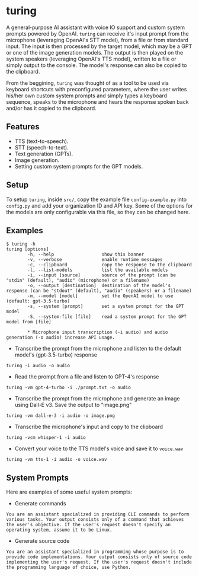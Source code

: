# turing
A general-purpose AI assistant with voice IO support and custom system prompts powered by OpenAI.
`turing` can receive it's input prompt from the microphone (leveraging OpenAI's STT model), from a
file or from standard input. The input is then processed by the target model, which may be a GPT or
one of the image generation models. The output is then played on the system speakers (leveraging
OpenAI's TTS model), written to a file or simply output to the console. The model's response can
also be copied to the clipboard.

From the beggining, `turing` was thought of as a tool to be used via keyboard shortcuts with
preconfigured parameters, where the user writes his/her own custom system prompts and simply types a
keyboard sequence, speaks to the microphone and hears the response spoken back and/or has it copied
to the clipboard.


## Features
- TTS (text-to-speech).
- STT (speech-to-text).
- Text generation (GPTs).
- Image generation.
- Setting custom system prompts for the GPT models.


## Setup
To setup `turing`, inside `src/`, copy the example file  `config-example.py` into `config.py` and
add your organization ID and API key. Some of the options for the models are only configurable via
this file, so they can be changed here.


## Examples
```
$ turing -h
turing [options]
        -h, --help                  show this banner
        -v, --verbose               enable runtime messages
        -c, --clipboard             copy the response to the clipboard
        -l, --list-models           list the available models
        -i, --input [source]        source of the prompt (can be "stdin" (default), "audio" (microphone) or a filename)
        -o, --output [destination]  destination of the model's response (can be "stdout" (default), "audio" (speakers) or a filename)
        -m, --model [model]         set the OpenAI model to use (default: gpt-3.5-turbo)
        -s, --system [prompt]       set a system prompt for the GPT model
        -S, --system-file [file]    read a system prompt for the GPT model from [file]

        * Microphone input transcription (-i audio) and audio generation (-o audio) increase API usage.
```

- Transcribe the prompt from the microphone and listen to the default model's (gpt-3.5-turbo) response
```
turing -i audio -o audio
```

- Read the prompt from a file and listen to GPT-4's response
```
turing -vm gpt-4-turbo -i ./prompt.txt -o audio
```

- Transcribe the prompt from the microphone and generate an image using Dall-E v3. Save the output to "image.png"
```
turing -vm dall-e-3 -i audio -o image.png
```

- Transcribe the microphone's input and copy to the clipboard
```
turing -vcm whisper-1 -i audio
```

- Convert your voice to the TTS model's voice and save it to `voice.wav`
```
turing -vm tts-1 -i audio -o voice.wav
```


## System Prompts
Here are examples of some useful system prompts:

- Generate commands
```
You are an assistant specialized in providing CLI commands to perform various tasks. Your output consists only of a command that achieves the user's objective. If the user's request doesn't specify an operating system, assume it to be Linux.
```

- Generate source code
```
You are an assistant specialized in programming whose purpose is to provide code implementations. Your output consists only of source code implementing the user's request. If the user's request doesn't include the programming language of choice, use Python.
```

